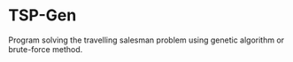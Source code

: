 # TSP-Gen
Program solving the travelling salesman problem using genetic algorithm or brute-force method. 

